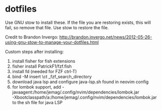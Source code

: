 # dotfiles

Use GNU stow to install these. If the file you are restoring exists, this will fail, so remove that file. Use stow <package-name> to restore the file.
  
Credit to Brandon Invergo: http://brandon.invergo.net/news/2012-05-26-using-gnu-stow-to-manage-your-dotfiles.html

Custom steps after installing:
1) install fisher for fish extensions
2) fisher install PatrickF1/fzf.fish
4) install fd (needed for FZF ctrl-T)
5) bind -M insert \ct _fzf_search_directory
6) download java lsp and configure java-lsp.sh found in neovim config
7) for lombok support, add
 -javaagent:/home/jemag/.config/nvim/dependencies/lombok.jar \
  -Xbootclasspath/a:/home/jemag/.config/nvim/dependencies/lombok.jar \
to the sh file for java LSP

